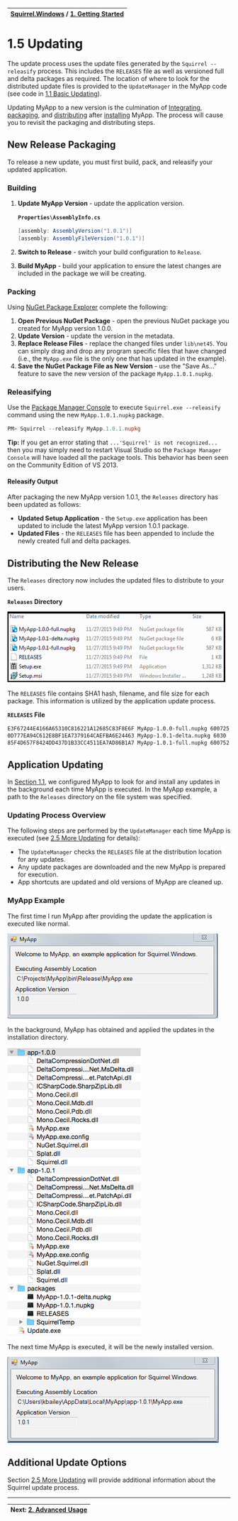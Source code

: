 | [Squirrel.Windows](../README.md) / [1\. Getting Started](1-Getting-Started.md) |
|:---|

# 1.5 Updating

The update process uses the update files generated by the `Squirrel --releasify` process. This includes the `RELEASES` file as well as versioned full and delta packages as required. The location of where to look for the distributed update files is provided to the `UpdateManager` in the MyApp code (see code in [1.1 Basic Updating](1.1-Integrating.md)). 

Updating MyApp to a new version is the culmination of [Integrating](1.1-Integrating.md), [packaging](1.2-Packaging.md), and [distributing](1.3-Distributing.md) after [installing](1.4-Installing.md) MyApp. The process will cause you to revisit the packaging and distributing steps.

## New Release Packaging

To release a new update, you must first build, pack, and releasify your updated application.

### Building

1. **Update MyApp Version** - update the application version.
 
   	**`Properties\AssemblyInfo.cs`**
   
   	~~~cs
  	[assembly: AssemblyVersion("1.0.1")]
	[assembly: AssemblyFileVersion("1.0.1")]
   	~~~
2. **Switch to Release** - switch your build configuration to `Release`.
3. **Build MyApp** - build your application to ensure the latest changes are included in the package we will be creating.

### Packing

Using [NuGet Package Explorer](https://npe.codeplex.com/) complete the following:

1. **Open Previous NuGet Package** - open the previous NuGet package you created for MyApp version 1.0.0.
2. **Update Version** - update the version in the metadata.
4. **Replace Release Files** - replace the changed files under `lib\net45`. You can simply drag and drop any program specific files that have changed (i.e., the `MyApp.exe` file is the only one that has updated in the example). 
5. **Save the NuGet Package File as New Version** - use the "Save As..." feature to save the new version of the package `MyApp.1.0.1.nupkg`.

### Releasifying

Use the [Package Manager Console](https://docs.NuGet.org/consume/package-manager-console) to execute `Squirrel.exe --releasify` command using the new  `MyApp.1.0.1.nupkg` package.

~~~powershell
PM> Squirrel --releasify MyApp.1.0.1.nupkg
~~~ 

**Tip:** If you get an error stating that `...'Squirrel' is not recognized...` then you may simply need to restart Visual Studio so the `Package Manager Console` will have loaded all the package tools. This behavior has been seen on the Community Edition of VS 2013.

#### Releasify Output

After packaging the new MyApp version 1.0.1, the `Releases` directory has been updated as follows: 
 
* **Updated Setup Application** - the `Setup.exe` application has been updated to include the latest MyApp version 1.0.1 package.
* **Updated Files** - the `RELEASES` file has been appended to include the newly created full and delta packages.

## Distributing the New Release

The `Releases` directory now includes the updated files to distribute to your users. 

**`Releases` Directory**

![](images/1.5-releases-directory.png)

The `RELEASES` file contains SHA1 hash, filename, and file size for each package. This information is utilized by the application update process. 

**`RELEASES` File**

~~~
E3F67244E4166A65310C816221A12685C83F8E6F MyApp-1.0.0-full.nupkg 600725
0D777EA94C612E8BF1EA7379164CAEFBA6E24463 MyApp-1.0.1-delta.nupkg 6030
85F4D657F8424DD437D1B33CC4511EA7AD86B1A7 MyApp-1.0.1-full.nupkg 600752
~~~


## Application Updating

In [Section 1.1](1.1-Integrating.md), we configured MyApp to look for and install any updates in the background each time MyApp is executed. In the MyApp example, a path to the `Releases` directory on the file system was specified. 

### Updating Process Overview

The following steps are performed by the `UpdateManager` each time MyApp is executed (see [2.5 More Updating](2.5-More-Updating.md) for details):

* The `UpdateManager` checks the `RELEASES` file at the distribution location for any updates.
* Any update packages are downloaded and the new MyApp is prepared for execution. 
* App shortcuts are updated and old versions of MyApp are cleaned up.

### MyApp Example

The first time I run MyApp after providing the update the application is executed like normal.

![](images/1-MyApp.png)

In the background, MyApp has obtained and applied the updates in the installation directory.

![](images/1.5-local-app-data-dir.png)

The next time MyApp is executed, it will be the newly installed version.

![](images/1.5-MyApp.png)

## Additional Update Options

Section [2.5 More Updating](2.5-More-Updating.md) will provide additional information about the Squirrel update process.

---
|Next: [2. Advanced Usage](2-Advanced-Usage.md)|
|:---|

